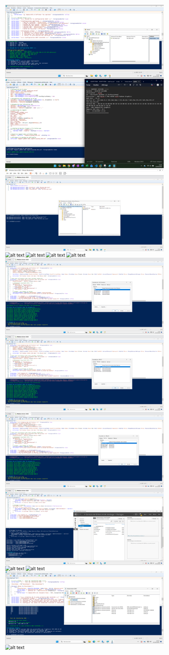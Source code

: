 ![alt text](<10. création étendue.png>) ![alt text](<1 Audit pc.png>) ![alt text](<1. création d'ou.png>) ![alt text](<2. création utilisateur direction.png>) ![alt text](<2. création utilisateur informatique.png>) ![alt text](<2. création utilisateur RH.png>) ![alt text](<3. création des groupes.png>) ![alt text](<4. ajout des users dans le groupe direction.png>) ![alt text](<4. ajout des users dans le groupe informatique.png>) ![alt text](<4. ajout des users dans le groupe rh.png>) ![alt text](<5. création des dossiers partagés.png>) ![alt text](<5.1 vérification des droits ntfs.png>) ![alt text](<6. création de 5 pc .png>) ![alt text](<7. powershell dns.png>) ![alt text](<8. vérification redirecteur.png>)